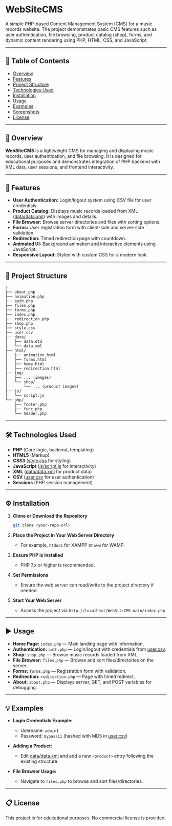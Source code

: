 # WebSiteCMS

A simple PHP-based Content Management System (CMS) for a music records website. The project demonstrates basic CMS features such as user authentication, file browsing, product catalog (shop), forms, and dynamic content rendering using PHP, HTML, CSS, and JavaScript.

---

## 📑 Table of Contents

- [Overview](#-overview)
- [Features](#-features)
- [Project Structure](#-project-structure)
- [Technologies Used](#-technologies-used)
- [Installation](#-installation)
- [Usage](#-usage)
- [Examples](#-examples)
- [Screenshots](#-screenshots)
- [License](#-license)

---

## 📝 Overview

**WebSiteCMS** is a lightweight CMS for managing and displaying music records, user authentication, and file browsing. It is designed for educational purposes and demonstrates integration of PHP backend with XML data, user sessions, and frontend interactivity.

---

## 🚀 Features

- **User Authentication:** Login/logout system using CSV file for user credentials.
- **Product Catalog:** Displays music records loaded from XML ([data/data.xml](data/data.xml)) with images and details.
- **File Browser:** Browse server directories and files with sorting options.
- **Forms:** User registration form with client-side and server-side validation.
- **Redirection:** Timed redirection page with countdown.
- **Animated UI:** Background animation and interactive elements using JavaScript.
- **Responsive Layout:** Styled with custom CSS for a modern look.

---

## 📂 Project Structure

```
/
├── about.php
├── animation.php
├── auth.php
├── files.php
├── forms.php
├── index.php
├── redirection.php
├── shop.php
├── style.css
├── user.csv
├── data/
│   ├── data.dtd
│   └── data.xml
├── html/
│   ├── animation.html
│   ├── forms.html
│   ├── home.html
│   ├── redirection.html
├── img/
│   ├── ... (images)
│   └── shop/
│       └── ... (product images)
├── js/
│   └── script.js
└── php/
    ├── footer.php
    ├── func.php
    └── header.php
```

---

## 🛠️ Technologies Used

- **PHP** (Core logic, backend, templating)
- **HTML5** (Markup)
- **CSS3** ([style.css](style.css) for styling)
- **JavaScript** ([js/script.js](js/script.js) for interactivity)
- **XML** ([data/data.xml](data/data.xml) for product data)
- **CSV** ([user.csv](user.csv) for user authentication)
- **Sessions** (PHP session management)

---

## ⚙ Installation

1. **Clone or Download the Repository**
   ```sh
   git clone <your-repo-url>
   ```

2. **Place the Project in Your Web Server Directory**
   - For example, `htdocs` for XAMPP or `www` for WAMP.

3. **Ensure PHP is Installed**
   - PHP 7.x or higher is recommended.

4. **Set Permissions**
   - Ensure the web server can read/write to the project directory if needed.

5. **Start Your Web Server**
   - Access the project via `http://localhost/WebSiteCMS-main/index.php`

---

## ▶ Usage

- **Home Page:** `index.php` — Main landing page with information.
- **Authentication:** `auth.php` — Login/logout with credentials from [user.csv](user.csv).
- **Shop:** `shop.php` — Browse music records loaded from XML.
- **File Browser:** `files.php` — Browse and sort files/directories on the server.
- **Forms:** `forms.php` — Registration form with validation.
- **Redirection:** `redirection.php` — Page with timed redirect.
- **About:** `about.php` — Displays server, GET, and POST variables for debugging.

---

## 💡 Examples

- **Login Credentials Example:**
  - Username: `admin1`
  - Password: `mypass11` (hashed with MD5 in [user.csv](user.csv))

- **Adding a Product:**
  - Edit [data/data.xml](data/data.xml) and add a new `<product>` entry following the existing structure.

- **File Browser Usage:**
  - Navigate to `files.php` to browse and sort files/directories.

---

## 📋 License

This project is for educational purposes. No commercial license is provided.
